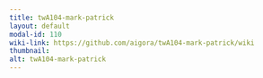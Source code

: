 ```yaml
---
title: twA104-mark-patrick
layout: default
modal-id: 110
wiki-link: https://github.com/aigora/twA104-mark-patrick/wiki
thumbnail: 
alt: twA104-mark-patrick
---
```


